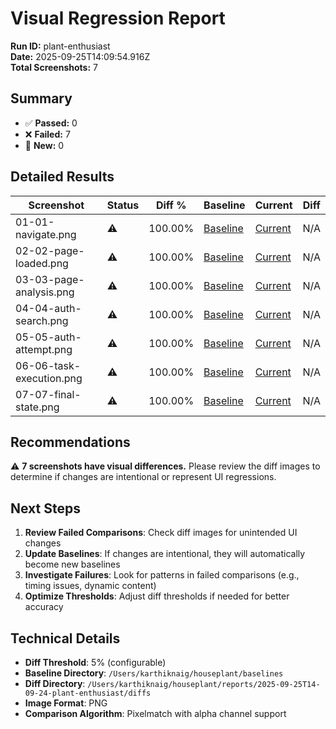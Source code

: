 # Visual Regression Report

**Run ID:** plant-enthusiast  
**Date:** 2025-09-25T14:09:54.916Z  
**Total Screenshots:** 7

## Summary

- ✅ **Passed:** 0
- ❌ **Failed:** 7  
- 📸 **New:** 0

## Detailed Results

| Screenshot | Status | Diff % | Baseline | Current | Diff |
|------------|--------|--------|----------|---------|------|
| 01-01-navigate.png | ⚠️ | 100.00% | [Baseline](01-01-navigate.png) | [Current](01-01-navigate.png) | N/A |
| 02-02-page-loaded.png | ⚠️ | 100.00% | [Baseline](02-02-page-loaded.png) | [Current](02-02-page-loaded.png) | N/A |
| 03-03-page-analysis.png | ⚠️ | 100.00% | [Baseline](03-03-page-analysis.png) | [Current](03-03-page-analysis.png) | N/A |
| 04-04-auth-search.png | ⚠️ | 100.00% | [Baseline](04-04-auth-search.png) | [Current](04-04-auth-search.png) | N/A |
| 05-05-auth-attempt.png | ⚠️ | 100.00% | [Baseline](05-05-auth-attempt.png) | [Current](05-05-auth-attempt.png) | N/A |
| 06-06-task-execution.png | ⚠️ | 100.00% | [Baseline](06-06-task-execution.png) | [Current](06-06-task-execution.png) | N/A |
| 07-07-final-state.png | ⚠️ | 100.00% | [Baseline](07-07-final-state.png) | [Current](07-07-final-state.png) | N/A |

## Recommendations

⚠️ **7 screenshots have visual differences.** Please review the diff images to determine if changes are intentional or represent UI regressions.

## Next Steps

1. **Review Failed Comparisons**: Check diff images for unintended UI changes
2. **Update Baselines**: If changes are intentional, they will automatically become new baselines
3. **Investigate Failures**: Look for patterns in failed comparisons (e.g., timing issues, dynamic content)
4. **Optimize Thresholds**: Adjust diff thresholds if needed for better accuracy

## Technical Details

- **Diff Threshold**: 5% (configurable)
- **Baseline Directory**: `/Users/karthiknaig/houseplant/baselines`
- **Diff Directory**: `/Users/karthiknaig/houseplant/reports/2025-09-25T14-09-24-plant-enthusiast/diffs`
- **Image Format**: PNG
- **Comparison Algorithm**: Pixelmatch with alpha channel support
